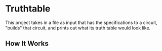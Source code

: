 # Truthtable

This project takes in a file as input that has the specifications to a circuit, "builds" that circuit, and prints out what its truth table would look like. 

## How It Works

